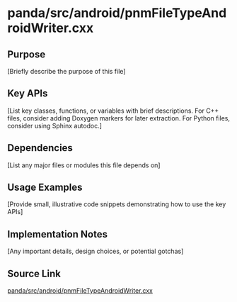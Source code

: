 # panda/src/android/pnmFileTypeAndroidWriter.cxx

## Purpose
[Briefly describe the purpose of this file]

## Key APIs
[List key classes, functions, or variables with brief descriptions.
For C++ files, consider adding Doxygen markers for later extraction.
For Python files, consider using Sphinx autodoc.]

## Dependencies
[List any major files or modules this file depends on]

## Usage Examples
[Provide small, illustrative code snippets demonstrating how to use the key APIs]

## Implementation Notes
[Any important details, design choices, or potential gotchas]

## Source Link
[panda/src/android/pnmFileTypeAndroidWriter.cxx](link_to_source_repository/panda/src/android/pnmFileTypeAndroidWriter.cxx)

